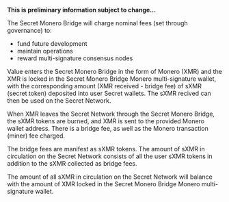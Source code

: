 **This is preliminary information subject to change...**

The Secret Monero Bridge will charge nominal fees (set through governance) to:
* fund future development
* maintain operations
* reward multi-signature consensus nodes

Value enters the Secret Monero Bridge in the form of Monero (XMR) and the XMR is locked in the Secret Monero Bridge Monero multi-signature wallet,
 with the corresponding amount (XMR received - bridge fee) of sXMR (secret token) deposited into user Secret wallets. The sXMR recived can then be used
 on the Secret Network. 
 
 When XMR leaves the Secret Network through the Secret Monero Bridge, the sXMR tokens are burned, and XMR is sent to the provided Monero wallet address. There is
 a bridge fee, as well as the Monero transaction (miner) fee charged.
 
 The bridge fees are manifest as sXMR tokens. The amount of sXMR in circulation on the Secret Network consists of all the user sXMR
 tokens in addition to the sXMR collected as bridge fees.
 
 The amount of all sXMR in circulation on the Secret Network will balance with the amount of XMR locked in the Secret Monero Bridge Monero multi-signature wallet.
 
 
 
